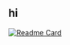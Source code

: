 ## hi
[![Readme Card](https://github-readme-stats.vercel.app/api/pin/?username=lisa-v-alt&repo=github-readme-stats)](https://github.com/lisa-v-alt/github-readme-stats)
